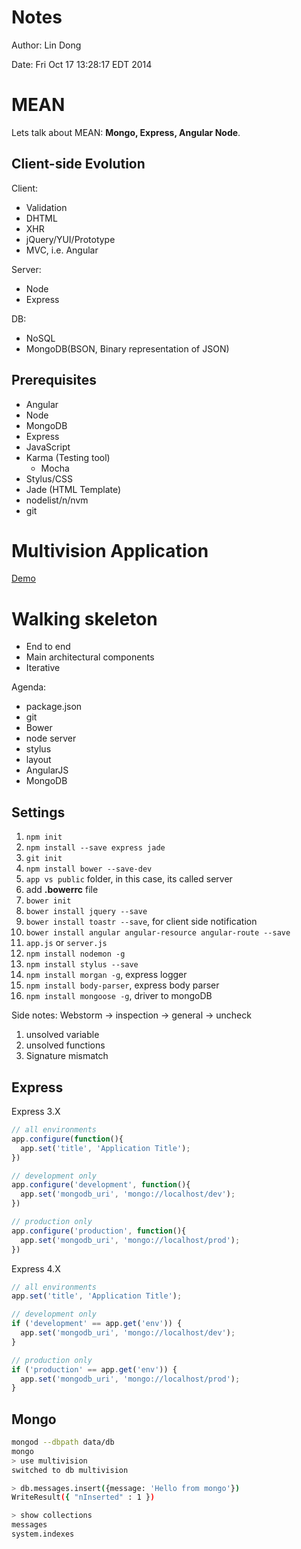 # Notes
Author: Lin Dong

Date: Fri Oct 17 13:28:17 EDT 2014
# MEAN
Lets talk about MEAN: **Mongo, Express, Angular Node**.

## Client-side Evolution
Client:
* Validation
* DHTML
* XHR
* jQuery/YUI/Prototype
* MVC, i.e. Angular

Server:
* Node
* Express

DB:
* NoSQL
* MongoDB(BSON, Binary representation of JSON)

## Prerequisites

* Angular
* Node
* MongoDB
* Express
* JavaScript
* Karma (Testing tool)
    * Mocha
* Stylus/CSS
* Jade (HTML Template)
* nodelist/n/nvm
* git

# Multivision Application

[Demo](http://github.com/joeeames/MEANAppsFiles)

# Walking skeleton
* End to end
* Main architectural components
* Iterative

Agenda:
* package.json
* git
* Bower
* node server
* stylus
* layout
* AngularJS
* MongoDB

## Settings
1. `npm init`
2. `npm install --save express jade`
3. `git init`
4. `npm install bower --save-dev`
5. `app vs public` folder, in this case, its called server
6. add **.bowerrc** file
7. `bower init`
8. `bower install jquery --save`
9. `bower install toastr --save`, for client side notification
10. `bower install angular angular-resource angular-route --save`
11. `app.js` or `server.js`
12. `npm install nodemon -g`
13. `npm install stylus --save`
14. `npm install morgan -g`, express logger
15. `npm install body-parser`, express body parser
16. `npm install mongoose -g`, driver to mongoDB

Side notes:
Webstorm -> inspection -> general -> uncheck
1. unsolved variable
2. unsolved functions
3. Signature mismatch

## Express
Express 3.X

``` javascript
// all environments
app.configure(function(){
  app.set('title', 'Application Title');
})

// development only
app.configure('development', function(){
  app.set('mongodb_uri', 'mongo://localhost/dev');
})

// production only
app.configure('production', function(){
  app.set('mongodb_uri', 'mongo://localhost/prod');
})

```
Express 4.X

``` javascript
// all environments
app.set('title', 'Application Title');

// development only
if ('development' == app.get('env')) {
  app.set('mongodb_uri', 'mongo://localhost/dev');
}

// production only
if ('production' == app.get('env')) {
  app.set('mongodb_uri', 'mongo://localhost/prod');
}
```

## Mongo
``` bash
mongod --dbpath data/db
mongo
> use multivision
switched to db multivision

> db.messages.insert({message: 'Hello from mongo'})
WriteResult({ "nInserted" : 1 })

> show collections
messages
system.indexes

```

